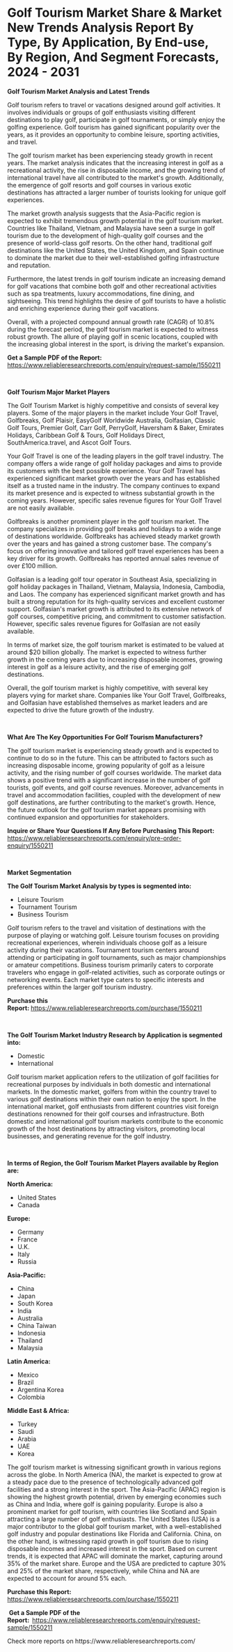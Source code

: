 <p><h1>Golf Tourism Market Share & Market New Trends Analysis Report By Type, By Application, By End-use, By Region, And Segment Forecasts, 2024 - 2031</h1></p><p><strong>Golf Tourism Market Analysis and Latest Trends</strong></p>
<p><p>Golf tourism refers to travel or vacations designed around golf activities. It involves individuals or groups of golf enthusiasts visiting different destinations to play golf, participate in golf tournaments, or simply enjoy the golfing experience. Golf tourism has gained significant popularity over the years, as it provides an opportunity to combine leisure, sporting activities, and travel.</p><p>The golf tourism market has been experiencing steady growth in recent years. The market analysis indicates that the increasing interest in golf as a recreational activity, the rise in disposable income, and the growing trend of international travel have all contributed to the market's growth. Additionally, the emergence of golf resorts and golf courses in various exotic destinations has attracted a larger number of tourists looking for unique golf experiences.</p><p>The market growth analysis suggests that the Asia-Pacific region is expected to exhibit tremendous growth potential in the golf tourism market. Countries like Thailand, Vietnam, and Malaysia have seen a surge in golf tourism due to the development of high-quality golf courses and the presence of world-class golf resorts. On the other hand, traditional golf destinations like the United States, the United Kingdom, and Spain continue to dominate the market due to their well-established golfing infrastructure and reputation.</p><p>Furthermore, the latest trends in golf tourism indicate an increasing demand for golf vacations that combine both golf and other recreational activities such as spa treatments, luxury accommodations, fine dining, and sightseeing. This trend highlights the desire of golf tourists to have a holistic and enriching experience during their golf vacations.</p><p>Overall, with a projected compound annual growth rate (CAGR) of 10.8% during the forecast period, the golf tourism market is expected to witness robust growth. The allure of playing golf in scenic locations, coupled with the increasing global interest in the sport, is driving the market's expansion.</p></p>
<p><strong>Get a Sample PDF of the Report:&nbsp;</strong> <a href="https://www.reliableresearchreports.com/enquiry/request-sample/1550211">https://www.reliableresearchreports.com/enquiry/request-sample/1550211</a></p>
<p>&nbsp;</p>
<p><strong>Golf Tourism Major Market Players</strong></p>
<p><p>The Golf Tourism Market is highly competitive and consists of several key players. Some of the major players in the market include Your Golf Travel, Golfbreaks, Golf Plaisir, EasyGolf Worldwide Australia, Golfasian, Classic Golf Tours, Premier Golf, Carr Golf, PerryGolf, Haversham & Baker, Emirates Holidays, Caribbean Golf & Tours, Golf Holidays Direct, SouthAmerica.travel, and Ascot Golf Tours.</p><p>Your Golf Travel is one of the leading players in the golf travel industry. The company offers a wide range of golf holiday packages and aims to provide its customers with the best possible experience. Your Golf Travel has experienced significant market growth over the years and has established itself as a trusted name in the industry. The company continues to expand its market presence and is expected to witness substantial growth in the coming years. However, specific sales revenue figures for Your Golf Travel are not easily available.</p><p>Golfbreaks is another prominent player in the golf tourism market. The company specializes in providing golf breaks and holidays to a wide range of destinations worldwide. Golfbreaks has achieved steady market growth over the years and has gained a strong customer base. The company's focus on offering innovative and tailored golf travel experiences has been a key driver for its growth. Golfbreaks has reported annual sales revenue of over £100 million.</p><p>Golfasian is a leading golf tour operator in Southeast Asia, specializing in golf holiday packages in Thailand, Vietnam, Malaysia, Indonesia, Cambodia, and Laos. The company has experienced significant market growth and has built a strong reputation for its high-quality services and excellent customer support. Golfasian's market growth is attributed to its extensive network of golf courses, competitive pricing, and commitment to customer satisfaction. However, specific sales revenue figures for Golfasian are not easily available.</p><p>In terms of market size, the golf tourism market is estimated to be valued at around $20 billion globally. The market is expected to witness further growth in the coming years due to increasing disposable incomes, growing interest in golf as a leisure activity, and the rise of emerging golf destinations.</p><p>Overall, the golf tourism market is highly competitive, with several key players vying for market share. Companies like Your Golf Travel, Golfbreaks, and Golfasian have established themselves as market leaders and are expected to drive the future growth of the industry.</p></p>
<p>&nbsp;</p>
<p><strong>What Are The Key Opportunities For Golf Tourism Manufacturers?</strong></p>
<p><p>The golf tourism market is experiencing steady growth and is expected to continue to do so in the future. This can be attributed to factors such as increasing disposable income, growing popularity of golf as a leisure activity, and the rising number of golf courses worldwide. The market data shows a positive trend with a significant increase in the number of golf tourists, golf events, and golf course revenues. Moreover, advancements in travel and accommodation facilities, coupled with the development of new golf destinations, are further contributing to the market's growth. Hence, the future outlook for the golf tourism market appears promising with continued expansion and opportunities for stakeholders.</p></p>
<p><strong>Inquire or Share Your Questions If Any Before Purchasing This Report:</strong> <a href="https://www.reliableresearchreports.com/enquiry/pre-order-enquiry/1550211">https://www.reliableresearchreports.com/enquiry/pre-order-enquiry/1550211</a></p>
<p>&nbsp;</p>
<p><strong>Market Segmentation</strong></p>
<p><strong>The Golf Tourism Market Analysis by types is segmented into:</strong></p>
<p><ul><li>Leisure Tourism</li><li>Tournament Tourism</li><li>Business Tourism</li></ul></p>
<p><p>Golf tourism refers to the travel and visitation of destinations with the purpose of playing or watching golf. Leisure tourism focuses on providing recreational experiences, wherein individuals choose golf as a leisure activity during their vacations. Tournament tourism centers around attending or participating in golf tournaments, such as major championships or amateur competitions. Business tourism primarily caters to corporate travelers who engage in golf-related activities, such as corporate outings or networking events. Each market type caters to specific interests and preferences within the larger golf tourism industry.</p></p>
<p><strong>Purchase this Report:&nbsp;</strong><a href="https://www.reliableresearchreports.com/purchase/1550211">https://www.reliableresearchreports.com/purchase/1550211</a></p>
<p>&nbsp;</p>
<p><strong>The Golf Tourism Market Industry Research by Application is segmented into:</strong></p>
<p><ul><li>Domestic</li><li>International</li></ul></p>
<p><p>Golf tourism market application refers to the utilization of golf facilities for recreational purposes by individuals in both domestic and international markets. In the domestic market, golfers from within the country travel to various golf destinations within their own nation to enjoy the sport. In the international market, golf enthusiasts from different countries visit foreign destinations renowned for their golf courses and infrastructure. Both domestic and international golf tourism markets contribute to the economic growth of the host destinations by attracting visitors, promoting local businesses, and generating revenue for the golf industry.</p></p>
<p>&nbsp;</p>
<p><strong>In terms of Region, the Golf Tourism Market Players available by Region are:</strong></p>
<p>
    <p> <strong> North America: </strong>
        <ul>
            <li>United States</li>
            <li>Canada</li>
        </ul>
        </p> 
    <p> <strong> Europe: </strong>
        <ul>
            <li>Germany</li>
            <li>France</li>
            <li>U.K.</li>
            <li>Italy</li>
            <li>Russia</li>
        </ul>
        </p> 
    <p> <strong> Asia-Pacific: </strong>
        <ul>
            <li>China</li>
            <li>Japan</li>
            <li>South Korea</li>
            <li>India</li>
            <li>Australia</li>
            <li>China Taiwan</li>
            <li>Indonesia</li>
            <li>Thailand</li>
            <li>Malaysia</li>
        </ul>
        </p> 
    <p> <strong> Latin America: </strong>
        <ul>
            <li>Mexico</li>
            <li>Brazil</li>
            <li>Argentina Korea</li>
            <li>Colombia</li>
        </ul>
        </p> 
    <p> <strong> Middle East & Africa: </strong>
        <ul>
            <li>Turkey</li>
            <li>Saudi</li>
            <li>Arabia</li>
            <li>UAE</li>
            <li>Korea</li>
        </ul>
    </p>
    </p>
<p><p>The golf tourism market is witnessing significant growth in various regions across the globe. In North America (NA), the market is expected to grow at a steady pace due to the presence of technologically advanced golf facilities and a strong interest in the sport. The Asia-Pacific (APAC) region is showing the highest growth potential, driven by emerging economies such as China and India, where golf is gaining popularity. Europe is also a prominent market for golf tourism, with countries like Scotland and Spain attracting a large number of golf enthusiasts. The United States (USA) is a major contributor to the global golf tourism market, with a well-established golf industry and popular destinations like Florida and California. China, on the other hand, is witnessing rapid growth in golf tourism due to rising disposable incomes and increased interest in the sport. Based on current trends, it is expected that APAC will dominate the market, capturing around 35% of the market share. Europe and the USA are predicted to capture 30% and 25% of the market share, respectively, while China and NA are expected to account for around 5% each.</p></p>
<p><strong>Purchase this Report: </strong><a href="https://www.reliableresearchreports.com/purchase/1550211">https://www.reliableresearchreports.com/purchase/1550211</a></p>
<p>&nbsp;<strong>Get a Sample PDF of the Report:&nbsp;&nbsp;</strong><a href="https://www.reliableresearchreports.com/enquiry/request-sample/1550211">https://www.reliableresearchreports.com/enquiry/request-sample/1550211</a></p>
<p><strong></strong></p>
<p>Check more reports on https://www.reliableresearchreports.com/</p>